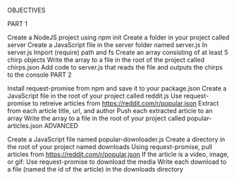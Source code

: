 OBJECTIVES

PART 1

Create a NodeJS project using npm init
Create a folder in your project called server
Create a JavaScript file in the server folder named server.js
In server.js
Import (require) path and fs
Create an array consisting of at least 5 chirp objects
Write the array to a file in the root of the project called chirps.json
Add code to server.js that reads the file and outputs the chirps to the console
PART 2

Install request-promise from npm and save it to your package.json
Create a JavaScript file in the root of your project called reddit.js
Use request-promise to retreive articles from https://reddit.com/r/popular.json
Extract from each article title, url, and author
Push each extracted article to an array
Write the array to a file in the root of your project called popular-articles.json
ADVANCED

Create a JavaScript file named popular-downloader.js
Create a directory in the root of your project named downloads
Using request-promise, pull articles from https://reddit.com/r/popular.json
If the article is a video, image, or gif:
Use request-promise to download the media
Write each download to a file (named the id of the article) in the downloads directory